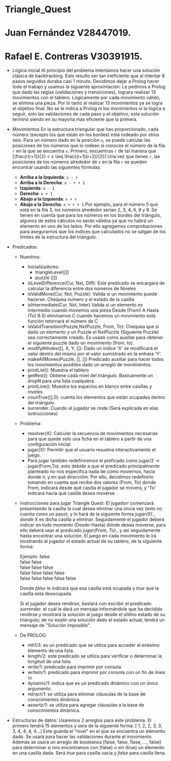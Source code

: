 # Triangle_Quest
# Juan Fernández V28447019.
# Rafael E. Contreras V30391915.

-   Lógica inicial
    Al principio del problema intentamos hacer una solución clásica de backtracking. Esto resulto ser tan ineficiente que al intentar 8 pasos seguidos duraba casi 1 minuto. Decidimos dejar a Prolog hacer todo el trabajo y usamos la siguiente aproximación:
    Le pedimos a Prolog que dado las reglas (validaciones y transiciones), lograra realizar 13 movimientos con el tablero. Lógicamente por cada movimiento válido, se elimina una pieza. Por lo tanto al realizar 13 movimientos ya se logra el objetivo final. No se le indica a Prolog ni los movimientos ni la lógica a seguir, solo las validaciones de cada paso y el objetivo, esta solución terminó siendo en su mayoría más eficiente que la primera.

-   Movimientos
    En la estructura triangular que has proporcionado, cada número (excepto los que están en los bordes) está rodeado por otros seis. Para un número dado en la posición `x`, se puede calcular las posiciones de los 
    números que lo rodean si conoces el número de la fila `r` en la que se encuentra `x`. Primero, encuentras `r` de tal manera que \[\frac{r(r+1)}{2} < x \leq \frac{(r+1)(r+2)}{2}\]
    Una vez que tienes `r`, las posiciones de los números alrededor de `x` en la fila `r` se pueden encontrar usando las siguientes fórmulas:
    -   **Arriba a la Izquierda**: `x - r`
    -   **Arriba a la Derecha**: `x - r + 1`
    -   **Izquierda**: `x - 1`
    -   **Derecha**: `x + 1`
    -   **Abajo a la Izquierda**: `x + r`
    -   **Abajo a la Derecha**: `x + r + 1`
        Por ejemplo, para el número 5 que está en la fila 3, los números alrededor serían 2, 3, 4, 6, 8 y 9. Se tienen en cuenta que para los números en los bordes del triángulo, algunos de estos cálculos no serán 
        válidos ya que no habrá un elemento en uno de los lados. Por ello agregamos comprobaciones para asegurarnos que los índices que calculados no se salgan de los límites de la estructura del triángulo.
-   Predicados:
    -   Nuestros:
        -   Inicializadores:
            -   triangleLevel([])
            -   puzzle ([])
        -   isLevelDifference(Cur, Nxt, Diff): Este predicado se encargará de calcular la diferencia entre dos números de Niveles
        -   isValidMove(Cur, Nxt, Puzzle): Valida si un movimiento puede hacerse. Chequea numero y el estado de la casilla
        -   isIntermediate(Cur, Nxt, Inter) Valida si un elemento es Intermedio cuando movemos una pieza Desde (From) A Hasta (To) B.Si eliminamos C cuando hacemos un movimiento esta función retornará el número de C
        -   isValidTransition(Puzzle,NxtPuzzle, From, To): Chequea que si dado un elemento y un Puzzle el NxtPuzzle (Siguiente Puzzle) sea correctamente creado. Es usado como auxiliar para obtener el siguiente                   puzzle dado un movimiento (from, to).
        -   modifyAtIndex([], X, Y, []): Dado un índice 'X' se modificará el valor dentro del mismo por el valor sumistrado en la entrara 'Y'.
        -   makeAllMoves(Puzzle, [], []) Predicado auxiliar para hacer todos los movimientos posibles dado un arreglo de movimientos.
        -   printList(): Muestra el tablero
        -   getRest(): Obtiene cada nivel del triángulo. Basicamente un dropN para una lista cualquiera.
        -   printLine(): Muestra los espacios en blanco entre casillas y niveles
        -   counTrue([],0): cuenta los elementos que están ocupadas dentro del triángulo.
        -   surrender. Cuando el jugador se rinde (Será explicada en elas isntrucciones)
    -   Problema:
        -   resolver(X): Calcular la secuencia de movimientos necesarias para que quede sólo una ficha en el tablero a partir de
            una configuración inicial.
        -   jugar(X): Permitir que el usuario resuelva interactivamente el juego.
        -   Para jugar también redefiniremos el preficado como jugar/2 -> jugar(From,To). esto debido a que el predicado principalmente planteado no nos especifica nada de cómo movernos, hacia donde ir, y en qué                  direccióm. Por ello, decidimos redefinirlo tomando en cuenta que recibe dos valores (From, To) donde From, indicará desde qué casilla el jugador se moverá, y 'To' indicará hacia qué casilla 
            desea moverse.
    -   Instrucciones para jugar Triangle Quest:
         El jugadorr comenzará presentando la casilla la cual desea eliminar una úncia vez (esto no cuenta como un paso), y lo hará de la siguiente forma *jugar(X).*, donde X es dicha casilla a eliminar. 
         Seguidamente el jugador deberá indicar en todo momento (Desde-Hasta) dónde desea moverse, para ello deberá usar el predicado *jugar(From, To).*, y así seguidamente hasta encontrar una solución. El juego en 
         cada movimiento le irá mostrando al jugador el estado actual de su tablero, de la siguiente forma:

        Ejemplo: false  
                 false false  
                 false false false  
                 false false false false  
                 false false false false false  


        Donde *false* le indicará que esa casilla está ocupada y *true* que la casilla está desocupada.

        Si el jugador desea rendirse, bastará con escribir el predicado *surrender.* el cuál le dará un mensaje informándole que ha decidido rendirse y mostrará la solución al juego desde el último estado de su              triángulo; de no existir una solución dado el estado actual, tendrá un mensaje de "Solución Imposible".

    -   De PROLOG:
        -   nth1/3: es un predicado que se utiliza para acceder al enésimo elemento de una lista.
        -   length/2: este predicado se utiliza para verificar o determinar la longitud de una lista.
        -   write/1: predicado para imprimir por consola
        -   writeln/1: predicado para imprimir por consola con un fin de línea \n
        -   dynamic/1: indica que es un predicado dinámico con un único argumento.
        -   retract/1: se utiliza para eliminar cláusulas de la base de conocimientos dinámica.
        -   assertz/1: se utiliza para agregar cláusulas a la base de conocimientos dinámica.
-   Estructuras de datos:
    Usaremos 2 arreglos para este problema. El primero tendrá 15 elementos y sera de la siguiente forma:
    [ 1, 2, 2, 3, 3, 3, 4, 4, 4, 4…] Este guarda el “nivel” en el que se encuentra un elemento dado. Se usará para hacer las validaciones durante el movimiento.
    Además se usará un arreglo de booleanos [false, false, flase, ..., false] para determinar si nos encontramos con (false) o sin (true) un elemento en una casilla dada. Será *true* para casilla vacía y *false*         para casilla llena.
